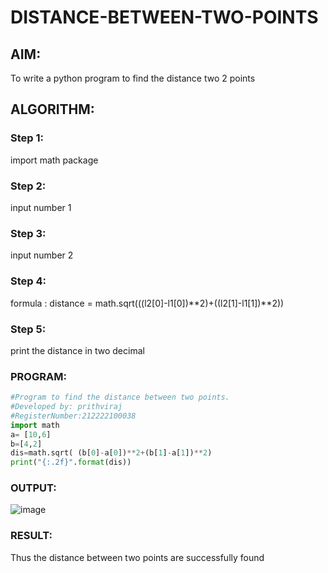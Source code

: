 # DISTANCE-BETWEEN-TWO-POINTS

## AIM:
To write a python program to find the distance two 2 points
## ALGORITHM:
### Step 1: 
import math package
### Step 2: 
input number 1
### Step 3: 
input number 2
### Step 4: 
formula : distance = math.sqrt(((l2[0]-l1[0])**2)+((l2[1]-l1[1])**2))
### Step 5: 
print the distance in two decimal
### PROGRAM:
```python
#Program to find the distance between two points.
#Developed by: prithviraj
#RegisterNumber:212222100038
import math
a= [10,6]
b=[4,2]
dis=math.sqrt( (b[0]-a[0])**2+(b[1]-a[1])**2)
print("{:.2f}".format(dis))
```


### OUTPUT:
![image](https://github.com/user-attachments/assets/3ebe421b-0521-4579-8dd9-1a5cab2e2c4c)



### RESULT:
Thus the distance between two points are successfully found
